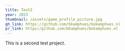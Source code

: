 ```yaml
---
title: Test2
year: 2023
thumbnail: /assets/game_profile_picture.jpg
gh_link: https://github.com/bkamphues/bokamphues.nl
pr_link: https//github.com/bkamphues/bokamphues.nl
---
```


This is a second test project.
